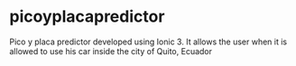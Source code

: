 # picoyplacapredictor
Pico y placa predictor developed using Ionic 3. It allows the user when it is allowed to use his car inside  the city of Quito, Ecuador
